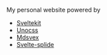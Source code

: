 My personal website powered by 

- [Sveltekit](https://kit.svelte.dev)
- [Unocss](https://github.com/unocss/unocss)
- [Mdsvex ](https://mdsvex.pngwn.io)
- [Svelte-splide](https://splidejs.com/integration/svelte-splide/)


